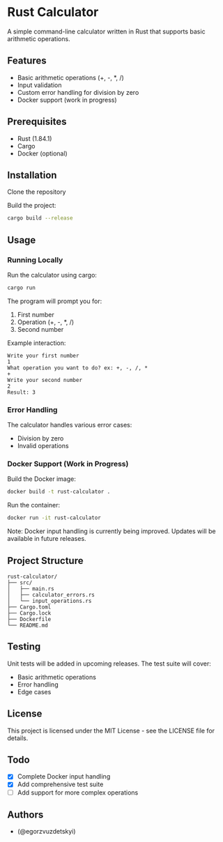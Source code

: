# Rust Calculator

A simple command-line calculator written in Rust that supports basic arithmetic operations.

## Features

- Basic arithmetic operations (+, -, *, /)
- Input validation
- Custom error handling for division by zero
- Docker support (work in progress)

## Prerequisites

- Rust (1.84.1)
- Cargo
- Docker (optional)

## Installation

Clone the repository

Build the project:
```bash
cargo build --release
```

## Usage

### Running Locally

Run the calculator using cargo:
```bash
cargo run
```

The program will prompt you for:
1. First number
2. Operation (+, -, *, /)
3. Second number

Example interaction:
```
Write your first number
1
What operation you want to do? ex: +, -, /, *
+
Write your second number
2
Result: 3
```

### Error Handling

The calculator handles various error cases:
- Division by zero
- Invalid operations

### Docker Support (Work in Progress)

Build the Docker image:
```bash
docker build -t rust-calculator .
```

Run the container:
```bash
docker run -it rust-calculator
```

Note: Docker input handling is currently being improved. Updates will be available in future releases.

## Project Structure

```
rust-calculator/
├── src/
│   ├── main.rs
│   ├── calculator_errors.rs
│   └── input_operations.rs
├── Cargo.toml
├── Cargo.lock
├── Dockerfile
└── README.md
```

## Testing

Unit tests will be added in upcoming releases. The test suite will cover:
- Basic arithmetic operations
- Error handling
- Edge cases

## License

This project is licensed under the MIT License - see the LICENSE file for details.

## Todo

- [x] Complete Docker input handling
- [x] Add comprehensive test suite
- [ ] Add support for more complex operations

## Authors

- (@egorzvuzdetskyi)
